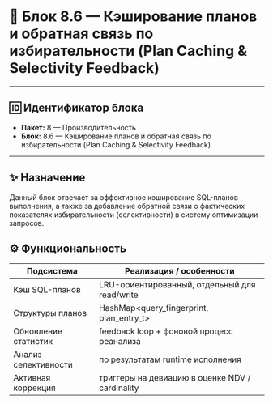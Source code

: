 # 🧱 Блок 8.6 — Кэширование планов и обратная связь по избирательности (Plan Caching & Selectivity Feedback)

---

## 🆔 Идентификатор блока

* **Пакет:** 8 — Производительность
* **Блок:** 8.6 — Кэширование планов и обратная связь по избирательности (Plan Caching & Selectivity Feedback)

---

## ✨ Назначение

Данный блок отвечает за эффективное кэширование SQL-планов выполнения, а также за добавление обратной связи о фактических показателях избирательности (селективности) в систему оптимизации запросов.

## ⚙️ Функциональность

| Подсистема           | Реализация / особенности                        |
| -------------------- | ----------------------------------------------- |
| Кэш SQL-планов       | LRU-ориентированный, отдельный для read/write   |
| Структуры планов     | HashMap\<query\_fingerprint, plan\_entry\_t>    |
| Обновление статистик | feedback loop + фоновой процесс реанализа       |
| Анализ селективности | по результатам runtime исполнения               |
| Активная коррекция   | триггеры на девиацию в оценке NDV / cardinality |

